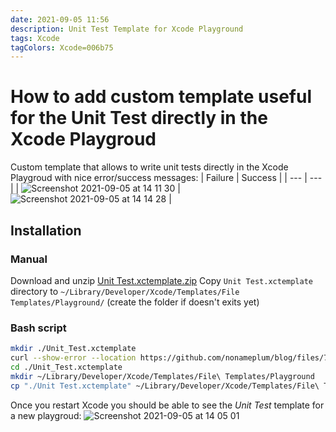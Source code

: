 ```yaml
---
date: 2021-09-05 11:56
description: Unit Test Template for Xcode Playground
tags: Xcode
tagColors: Xcode=006b75
---
```

# How to add custom template useful for the Unit Test directly in the Xcode Playgroud

Custom template that allows to write unit tests directly in the Xcode Playgroud with nice error/success messages:
| Failure | Success |
| --- | --- |
| ![Screenshot 2021-09-05 at 14 11 30](https://user-images.githubusercontent.com/1753816/132126336-c6ac9414-e57d-4394-a3cb-65d0fac46d79.png) | ![Screenshot 2021-09-05 at 14 14 28](https://user-images.githubusercontent.com/1753816/132126405-a568738a-75dd-4e79-9d65-5e8ef0092baf.png) |

## Installation
### Manual

Download and unzip
[Unit Test.xctemplate.zip](https://github.com/nonameplum/blog/files/7111526/Unit.Test.xctemplate.zip)
Copy `Unit Test.xctemplate` directory to `~/Library/Developer/Xcode/Templates/File Templates/Playground/` (create the folder if doesn't exits yet)

### Bash script

```bash
mkdir ./Unit_Test.xctemplate
curl --show-error --location https://github.com/nonameplum/blog/files/7111526/Unit.Test.xctemplate.zip | tar -xf - -C ./Unit_Test.xctemplate
cd ./Unit_Test.xctemplate
mkdir ~/Library/Developer/Xcode/Templates/File\ Templates/Playground
cp "./Unit Test.xctemplate" ~/Library/Developer/Xcode/Templates/File\ Templates/Playground
```

Once you restart Xcode you should be able to see the _Unit Test_ template for a new playgroud:
![Screenshot 2021-09-05 at 14 05 01](https://user-images.githubusercontent.com/1753816/132126129-744ff2e0-228d-4f24-b73d-8be984ad0abf.png)
